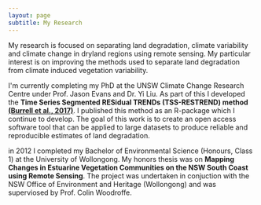 ```yaml
---
layout: page
subtitle: My Research
---
```


My research is focused on separating land degradation, climate variability and climate change in dryland regions using remote sensing. My particular interest is on improving the methods used to separate land degradation from climate induced vegetation variability. 

I'm currently completing my PhD at the UNSW Climate Change Research Centre under Prof. Jason Evans and Dr. Yi Liu. As part of this I developed the **Time Series Segmented RESidual TRENDs (TSS-RESTREND) method** [**(Burrell et al., 2017)**](http://www.sciencedirect.com/science/article/pii/S0034425717302171). I published this method as an R-package which I continue to develop. The goal of this work is to create an open access software tool that can be applied to large datasets to produce reliable and reproducible estimates of land degradation.

in 2012 I completed my Bachelor of Environmental Science (Honours, Class 1) at the University of Wollongong. My honors thesis was on **Mapping Changes in Estuarine Vegetation Communities on the NSW South Coast using Remote Sensing**. The project was undertaken in conjuction with the NSW Office of Environment and Heritage (Wollongong) and was superviosed by Prof. Colin Woodroffe.  